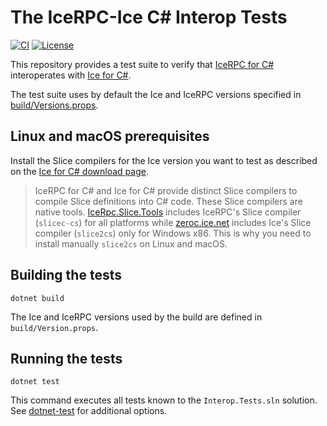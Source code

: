 # The IceRPC-Ice C# Interop Tests

[![CI](https://github.com/icerpc/icerpc-ice-csharp-interop/actions/workflows/ci.yml/badge.svg?branch=0.2.x)][ci-home]
[![License](https://img.shields.io/github/license/icerpc/icerpc-ice-csharp-interop?color=blue)][license]

This repository provides a test suite to verify that [IceRPC for C#][icerpc-csharp] interoperates with
[Ice for C#][ice-csharp].

The test suite uses by default the Ice and IceRPC versions specified in [build/Versions.props](build/Versions.props).

## Linux and macOS prerequisites

Install the Slice compilers for the Ice version you want to test as described on the
[Ice for C# download page](https://zeroc.com/downloads/ice/3.7/csharp).

> IceRPC for C# and Ice for C# provide distinct Slice compilers to compile Slice definitions into C# code. These
> Slice compilers are native tools.
> [IceRpc.Slice.Tools][icerpc-slice-tools] includes IceRPC's Slice compiler (`slicec-cs`) for all platforms while
> [zeroc.ice.net][zeroc-ice-net] includes Ice's Slice compiler (`slice2cs`) only for Windows x86. This is why you need
> to install manually `slice2cs` on Linux and macOS.

## Building the tests

```shell
dotnet build
```

The Ice and IceRPC versions used by the build are defined in `build/Version.props`.

## Running the tests

```shell
dotnet test
```

This command executes all tests known to the `Interop.Tests.sln` solution. See
[dotnet-test](https://docs.microsoft.com/en-us/dotnet/core/tools/dotnet-test) for additional options.

[ci-home]: https://github.com/icerpc/icerpc-ice-csharp-interop/actions/workflows/ci.yml?query=branch%3A0.2.x
[icerpc-csharp]: https://github.com/icerpc/icerpc-csharp
[icerpc-slice-tools]: https://www.nuget.org/packages/icerpc.slice.tools
[ice-csharp]: https://github.com/zeroc-ice/ice
[zeroc-ice-net]: https://www.nuget.org/packages/zeroc.ice.net
[license]: https://github.com/icerpc/icerpc-ice-csharp-interop/blob/main/LICENSE
